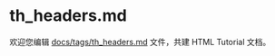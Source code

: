 th_headers.md
===

欢迎您编辑 <a target="__blank" href="https://github.com/jaywcjlove/html-tutorial/blob/main/docs/tags/th_headers.md">docs/tags/th_headers.md</a> 文件，共建 HTML Tutorial 文档。